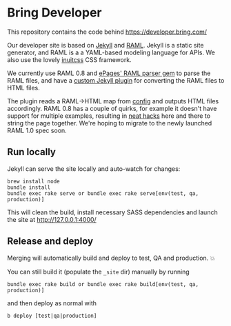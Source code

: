 Bring Developer
===============

This repository contains the code behind https://developer.bring.com/

Our developer site is based on [Jekyll](https://jekyllrb.com/) and
[RAML](https://raml.org/). Jekyll is a static site generator, and  RAML
is a a YAML-based modeling language for APIs. We also use the lovely
[inuitcss](https://github.com/inuitcss/getting-started) CSS framework.

We currently use RAML 0.8 and [ePages' RAML parser gem](https://github.com/ePages-de/raml_parser)
to parse the RAML files, and have a  [custom Jekyll plugin](_plugins/raml_generator.rb)
for converting the  RAML files to HTML files.

The plugin reads a RAML->HTML map from [config](_config.yml) and outputs
HTML files accordingly. RAML 0.8 has a couple of quirks, for example it
doesn't have support for multiple examples, resulting in
[neat hacks](_layouts/api.html#L185-L192) here and there to string the
page together. We're hoping to migrate to the newly launched RAML 1.0
spec soon.


Run locally
-----------

Jekyll can serve the site locally and auto-watch for changes:

    brew install node
    bundle install
    bundle exec rake serve or bundle exec rake serve[env(test, qa, production)]
    
This will clean the build, install necessary SASS dependencies
and launch the site at http://127.0.0.1:4000/


Release and deploy
------------------

Merging will automatically build and deploy to test, QA and production. 💥

You can still build it (populate the `_site` dir) manually by running

    bundle exec rake build or bundle exec rake build[env(test, qa, production)]

and then deploy as normal with 

    b deploy [test|qa|production]

